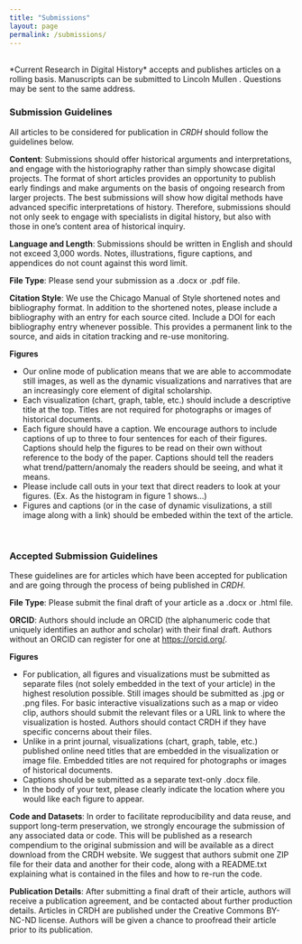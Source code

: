 ```yaml
---
title: "Submissions"
layout: page
permalink: /submissions/
---
```


<br>
*Current Research in Digital History* accepts and publishes articles on a rolling basis. Manuscripts can be submitted to Lincoln Mullen <lincoln+crdh@lincolnmullen.com>. Questions may be sent to the same address.

### Submission Guidelines
All articles to be considered for publication in *CRDH* should follow the guidelines below.

**Content**: 
Submissions should offer historical arguments and interpretations, and engage with the historiography rather than simply showcase digital projects. The format of short articles provides an opportunity to publish early findings and make arguments on the basis of ongoing research from larger projects. The best submissions will show how digital methods have advanced specific interpretations of history. Therefore, submissions should not only seek to engage with specialists in digital history, but also with those in one’s content area of historical inquiry.

**Language and Length**:
Submissions should be written in English and should not exceed 3,000 words. Notes, illustrations, figure captions, and appendices do not count against this word limit.

**File Type**:
Please send your submission as a .docx or .pdf file.

**Citation Style**:
We use the Chicago Manual of Style shortened notes and bibliography format. In addition to the shortened notes, please include a bibliography with an entry for each source cited. Include a DOI for each bibliography entry whenever possible. This provides a permanent link to the source, and aids in citation tracking and re-use monitoring.

**Figures**
- Our online mode of publication means that we are able to accommodate still images, as well as the dynamic visualizations and narratives that are an increasingly core element of digital scholarship. 
- Each visualization (chart, graph, table, etc.) should include a descriptive title at the top. Titles are not required for photographs or images of historical documents. 
- Each figure should have a caption. We encourage authors to include captions of up to three to four sentences for each of their figures. Captions should help the figures to be read on their own without reference to the body of the paper. Captions should tell the readers what trend/pattern/anomaly the readers should be seeing, and what it means. 
- Please include call outs in your text that direct readers to look at your figures. (Ex. As the histogram in figure 1 shows…) 
- Figures and captions (or in the case of dynamic visulizations, a still image along with a link) should be embeded within the text of the article.

<br>

### Accepted Submission Guidelines
These guidelines are for articles which have been accepted for publication and are going through the process of being published in *CRDH*. 

**File Type**:
Please submit the final draft of your article as a .docx or .html file.

**ORCID**:
Authors should include an ORCID (the alphanumeric code that uniquely identifies an author and scholar) with their final draft. Authors without an ORCID can register for one at <https://orcid.org/>. 

**Figures**
- For publication, all figures and visualizations must be submitted as separate files (not solely embedded in the text of your article) in the highest resolution possible. Still images should be submitted as .jpg or .png files. For basic interactive visualizations such as a map or video clip, authors should submit the relevant files or a URL link to where the visualization is hosted. Authors should contact CRDH if they have specific concerns about their files.
- Unlike in a print journal, visualizations (chart, graph, table, etc.) published online need titles that are embedded in the visualization or image file. Embedded titles are not required for photographs or images of historical documents. 
- Captions should be submitted as a separate text-only .docx file.
- In the body of your text, please clearly indicate the location where you would like each figure to appear.

**Code and Datasets**:
In order to facilitate reproducibility and data reuse, and support long-term preservation, we strongly encourage the submission of any associated data or code. This will be published as a research compendium to the original submission and will be available as a direct download from the CRDH website. We suggest that authors submit one ZIP file for their data and another for their code, along with a README.txt explaining what is contained in the files and how to re-run the code.

**Publication Details**:
After submitting a final draft of their article, authors will receive a publication agreement, and be contacted about further production details. Articles in CRDH are published under the Creative Commons BY-NC-ND license. Authors will be given a chance to proofread their article prior to its publication.


